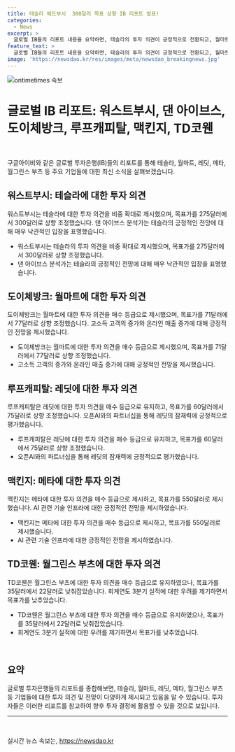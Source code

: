 ```yaml
---
title: 테슬라 웨드부시  300달러 목표 상향 IB 리포트 발표!
categories:
  - News
excerpt: >
  글로벌 IB들의 리포트 내용을 요약하면, 테슬라의 투자 의견이 긍정적으로 전환되고, 월마트와 레딧은 높은 수익 전망을 보였으며, 메타는 AI 기술에 대한 효율적인 비용 지출과 구체적인 전략이 긍정적으로 평가됐다. 한편, 월그린스 부츠는 가이던스 하향으로 목표가를 낮췄지만, 장기적으로 안정적인 사업 가능성이 존재한다는 전망을 보였습니다.
feature_text: >
  글로벌 IB들의 리포트 내용을 요약하면, 테슬라의 투자 의견이 긍정적으로 전환되고, 월마트와 레딧은 높은 수익 전망을 보였으며, 메타는 AI 기술에 대한 효율적인 비용 지출과 구체적인 전략이 긍정적으로 평가됐다. 한편, 월그린스 부츠는 가이던스 하향으로 목표가를 낮췄지만, 장기적으로 안정적인 사업 가능성이 존재한다는 전망을 보였습니다.
image: 'https://newsdao.kr/res/images/meta/newsdao_breakingnews.jpg'
---
```


<p><img src="https://newsdao.kr/res/images/meta/newsdao_breakingnews.jpg" alt="ontimetimes 속보" /></p>

<h1 data-ke-size="size26"><b>글로벌 IB 리포트: 워스트부시, 댄 아이브스, 도이체방크, 루프캐피탈, 맥킨지, TD코웬</b></h1>

<p data-ke-size="size16">&nbsp;</p>

<p>구글아이비와 같은 글로벌 투자은행(IB)들의 리포트를 통해 테슬라, 월마트, 레딧, 메타, 월그린스 부츠 등 주요 기업들에 대한 최신 소식을 살펴보겠습니다.</p>

<h2 data-ke-size="size22"><b>워스트부시: 테슬라에 대한 투자 의견</b></h2>

<p>워스트부시는 테슬라에 대한 투자 의견을 비중 확대로 제시했으며, 목표가를 275달러에서 300달러로 상향 조정했습니다. 댄 아이브스 분석가는 테슬라의 긍정적인 전망에 대해 매우 낙관적인 입장을 표명했습니다.</p>

<ul>
  <li>워스트부시는 테슬라의 투자 의견을 비중 확대로 제시했으며, 목표가를 275달러에서 300달러로 상향 조정했습니다.</li>
  <li>댄 아이브스 분석가는 테슬라의 긍정적인 전망에 대해 매우 낙관적인 입장을 표명했습니다.</li>
</ul>

<h2 data-ke-size="size22"><b>도이체방크: 월마트에 대한 투자 의견</b></h2>

<p>도이체방크는 월마트에 대한 투자 의견을 매수 등급으로 제시했으며, 목표가를 71달러에서 77달러로 상향 조정했습니다. 고소득 고객의 증가와 온라인 매출 증가에 대해 긍정적인 전망을 제시했습니다.</p>

<ul>
  <li>도이체방크는 월마트에 대한 투자 의견을 매수 등급으로 제시했으며, 목표가를 71달러에서 77달러로 상향 조정했습니다.</li>
  <li>고소득 고객의 증가와 온라인 매출 증가에 대해 긍정적인 전망을 제시했습니다.</li>
</ul>

<h2 data-ke-size="size22"><b>루프캐피탈: 레딧에 대한 투자 의견</b></h2>

<p>루프캐피탈은 레딧에 대한 투자 의견을 매수 등급으로 유지하고, 목표가를 60달러에서 75달러로 상향 조정했습니다. 오픈AI와의 파트너십을 통해 레딧의 잠재력에 긍정적으로 평가했습니다.</p>

<ul>
  <li>루프캐피탈은 레딧에 대한 투자 의견을 매수 등급으로 유지하고, 목표가를 60달러에서 75달러로 상향 조정했습니다.</li>
  <li>오픈AI와의 파트너십을 통해 레딧의 잠재력에 긍정적으로 평가했습니다.</li>
</ul>

<h2 data-ke-size="size22"><b>맥킨지: 메타에 대한 투자 의견</b></h2>

<p>맥킨지는 메타에 대한 투자 의견을 매수 등급으로 제시하고, 목표가를 550달러로 제시했습니다. AI 관련 기술 인프라에 대한 긍정적인 전망을 제시하였습니다.</p>

<ul>
  <li>맥킨지는 메타에 대한 투자 의견을 매수 등급으로 제시하고, 목표가를 550달러로 제시했습니다.</li>
  <li>AI 관련 기술 인프라에 대한 긍정적인 전망을 제시하였습니다.</li>
</ul>

<h2 data-ke-size="size22"><b>TD코웬: 월그린스 부츠에 대한 투자 의견</b></h2>

<p>TD코웬은 월그린스 부츠에 대한 투자 의견을 매수 등급으로 유지하였으나, 목표가를 35달러에서 22달러로 낮춰잡았습니다. 회계연도 3분기 실적에 대한 우려를 제기하면서 목표가를 낮추었습니다.</p>

<ul>
  <li>TD코웬은 월그린스 부츠에 대한 투자 의견을 매수 등급으로 유지하였으나, 목표가를 35달러에서 22달러로 낮춰잡았습니다.</li>
  <li>회계연도 3분기 실적에 대한 우려를 제기하면서 목표가를 낮추었습니다.</li>
</ul>

<p data-ke-size="size16">&nbsp;</p>

<h2><b>요약</b></h2>

<p>글로벌 투자은행들의 리포트를 종합해보면, 테슬라, 월마트, 레딧, 메타, 월그린스 부츠 등 기업들에 대한 투자 의견 및 전망이 다양하게 제시되고 있음을 알 수 있습니다. 투자자들은 이러한 리포트를 참고하여 향후 투자 결정에 활용할 수 있을 것으로 보입니다.</p>

<hr>

<p data-ke-size="size16">&nbsp;</p>
실시간 뉴스 속보는, <a href="https://newsdao.kr" rel="dofollow">https://newsdao.kr</a>


